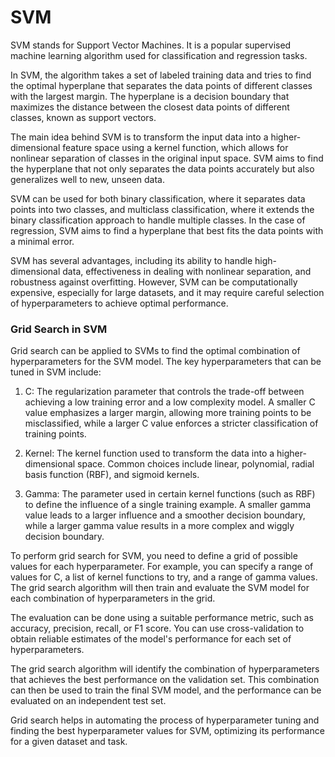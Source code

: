 # SVM
SVM stands for Support Vector Machines. It is a popular supervised machine learning algorithm used for classification and regression tasks. 

In SVM, the algorithm takes a set of labeled training data and tries to find the optimal hyperplane that separates the data points of different classes with the largest margin. The hyperplane is a decision boundary that maximizes the distance between the closest data points of different classes, known as support vectors.

The main idea behind SVM is to transform the input data into a higher-dimensional feature space using a kernel function, which allows for nonlinear separation of classes in the original input space. SVM aims to find the hyperplane that not only separates the data points accurately but also generalizes well to new, unseen data.

SVM can be used for both binary classification, where it separates data points into two classes, and multiclass classification, where it extends the binary classification approach to handle multiple classes. In the case of regression, SVM aims to find a hyperplane that best fits the data points with a minimal error.

SVM has several advantages, including its ability to handle high-dimensional data, effectiveness in dealing with nonlinear separation, and robustness against overfitting. However, SVM can be computationally expensive, especially for large datasets, and it may require careful selection of hyperparameters to achieve optimal performance.

### Grid Search in SVM
Grid search can be applied to SVMs to find the optimal combination of hyperparameters for the SVM model. The key hyperparameters that can be tuned in SVM include:

1. C: The regularization parameter that controls the trade-off between achieving a low training error and a low complexity model. A smaller C value emphasizes a larger margin, allowing more training points to be misclassified, while a larger C value enforces a stricter classification of training points.

2. Kernel: The kernel function used to transform the data into a higher-dimensional space. Common choices include linear, polynomial, radial basis function (RBF), and sigmoid kernels.

3. Gamma: The parameter used in certain kernel functions (such as RBF) to define the influence of a single training example. A smaller gamma value leads to a larger influence and a smoother decision boundary, while a larger gamma value results in a more complex and wiggly decision boundary.

To perform grid search for SVM, you need to define a grid of possible values for each hyperparameter. For example, you can specify a range of values for C, a list of kernel functions to try, and a range of gamma values. The grid search algorithm will then train and evaluate the SVM model for each combination of hyperparameters in the grid.

The evaluation can be done using a suitable performance metric, such as accuracy, precision, recall, or F1 score. You can use cross-validation to obtain reliable estimates of the model's performance for each set of hyperparameters.

The grid search algorithm will identify the combination of hyperparameters that achieves the best performance on the validation set. This combination can then be used to train the final SVM model, and the performance can be evaluated on an independent test set.

Grid search helps in automating the process of hyperparameter tuning and finding the best hyperparameter values for SVM, optimizing its performance for a given dataset and task.
